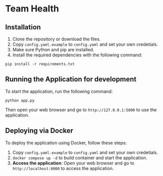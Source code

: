 # Team Health

## Installation

1. Clone the repository or download the files.
2. Copy `config.yaml.example` to `config.yaml` and set your own credetials.
3. Make sure Python and pip are installed.
4. Install the required dependencies with the following command:

```
pip install -r requirements.txt
```

## Running the Application for development

To start the application, run the following command:

```
python app.py
```

Then open your web browser and go to `http://127.0.0.1:5000` to use the application.

## Deploying via Docker

To deploy the application using Docker, follow these steps:

1. Copy `config.yaml.example` to `config.yaml` and set your own credetials.
2. `docker compose up -d` to build container and start the application.
3. **Access the application**:
   Open your web browser and go to `http://localhost:8000` to access the application.